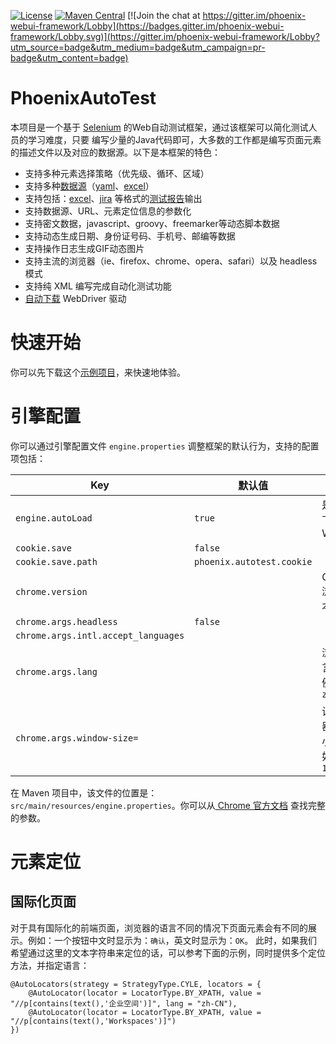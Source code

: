 [![License](https://img.shields.io/github/license/LinuxSuRen/phoenix.webui.framework.svg)](https://github.com/LinuxSuRen/phoenix.webui.framework/master/LICENSE)
[![Maven Central](https://maven-badges.herokuapp.com/maven-central/com.surenpi.autotest/autotest.web.framework/badge.svg)](https://maven-badges.herokuapp.com/maven-central/com.surenpi.autotest/autotest.web.framework)
[![Join the chat at https://gitter.im/phoenix-webui-framework/Lobby](https://badges.gitter.im/phoenix-webui-framework/Lobby.svg)](https://gitter.im/phoenix-webui-framework/Lobby?utm_source=badge&utm_medium=badge&utm_campaign=pr-badge&utm_content=badge)

# PhoenixAutoTest

本项目是一个基于 [Selenium](https://github.com/seleniumhq/selenium/) 的Web自动测试框架，通过该框架可以简化测试人员的学习难度，只要
编写少量的Java代码即可，大多数的工作都是编写页面元素的描述文件以及对应的数据源。以下是本框架的特色：

- 支持多种元素选择策略（优先级、循环、区域）
- 支持多种[数据源](https://github.com/LinuxSuRen/autotest.datasource)（[yaml](https://github.com/LinuxSuRen/autotest.datasource.yaml)、[excel](https://github.com/LinuxSuRen/autotest.datasource.excel)）
- 支持包括：[excel](https://github.com/LinuxSuRen/autotest.report.excel)、[jira](https://github.com/LinuxSuRen/autotest.report.jira) 等格式的[测试报告](https://github.com/LinuxSuRen/autotest.report)输出
- 支持数据源、URL、元素定位信息的参数化
- 支持密文数据，javascript、groovy、freemarker等动态脚本数据
- 支持动态生成日期、身份证号码、手机号、邮编等数据
- 支持操作日志生成GIF动态图片
- 支持主流的浏览器（ie、firefox、chrome、opera、safari）以及 headless 模式
- 支持纯 XML 编写完成自动化测试功能
- [自动下载](https://github.com/linuxsuren/autotest.webdriver.downloader) WebDriver 驱动

# 快速开始

你可以先下载这个[示例项目](https://github.com/LinuxSuRen/phoenix.webui.framework.demo)，来快速地体验。

# 引擎配置

你可以通过引擎配置文件 `engine.properties` 调整框架的默认行为，支持的配置项包括：

| Key | 默认值 | 描述 |
|---|---|---|
| `engine.autoLoad` | `true` | 是否自动下载 WebDriver |
| `cookie.save` | `false` | |
| `cookie.save.path` | `phoenix.autotest.cookie` | |
| `chrome.version` | | Chrome 浏览器版本 |
| `chrome.args.headless` | `false` | |
| `chrome.args.intl.accept_languages` | | |
| `chrome.args.lang` | | 浏览器语言设置，例如：`zh_CN` |
| `chrome.args.window-size=` | | 设置浏览器窗口大小，例如：`1024,768` |

在 Maven 项目中，该文件的位置是：`src/main/resources/engine.properties`。你可以从[ Chrome 官方文档](https://sites.google.com/a/chromium.org/chromedriver/capabilities)
查找完整的参数。

# 元素定位

## 国际化页面

对于具有国际化的前端页面，浏览器的语言不同的情况下页面元素会有不同的展示。例如：一个按钮中文时显示为：`确认`，英文时显示为：`OK`。
此时，如果我们希望通过这里的文本字符串来定位的话，可以参考下面的示例，同时提供多个定位方法，并指定语言：

```
@AutoLocators(strategy = StrategyType.CYLE, locators = {
    @AutoLocator(locator = LocatorType.BY_XPATH, value = "//p[contains(text(),'企业空间')]", lang = "zh-CN"),
    @AutoLocator(locator = LocatorType.BY_XPATH, value = "//p[contains(text(),'Workspaces')]")
})
```
